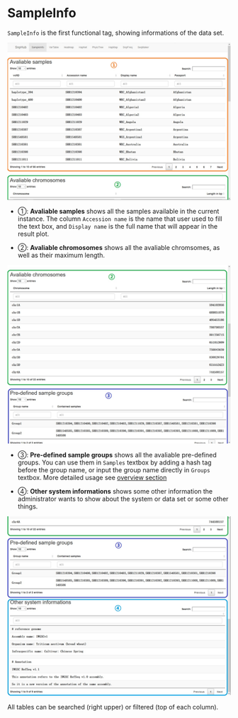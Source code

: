 # SampleInfo

`SampleInfo` is the first functional tag, showing informations of the data set.

![SampleInfo tag](./../img/SampleInfo-1.jpg)

- ①: **Avaliable samples** shows all the samples available in the current instance. The column `Accession name` is the name that user used to fill the text box, and `Display name` is the full name that will appear in the result plot.

- ②: **Avaliable chromosomes** shows all the avaliable chromsomes, as well as their maximum length.

![SampleInfo tag](./../img/SampleInfo-2.jpg)

- ③: **Pre-defined sample groups** shows all the avaliable pre-defined groups. You can use them in `Samples` textbox by adding a hash tag before the group name, or input the group name directly in `Groups` textbox. More detailed usage see [overview section](/content/Basic_Usage/overview.html)

- ④: **Other system informations** shows some other information the administrator wants to show about the system or data set or some other things.

![SampleInfo tag](./../img/SampleInfo-3.jpg)

All tables can be searched (right upper) or filtered (top of each column).
